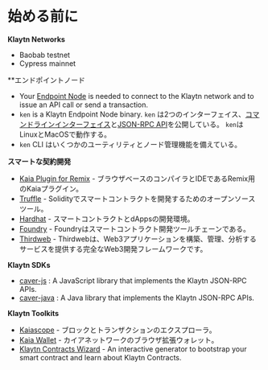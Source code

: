 # 始める前に

**Klaytn Networks**

- Baobab testnet
- Cypress mainnet

\*\*エンドポイントノード

- Your [Endpoint Node](../../nodes/endpoint-node/endpoint-node.md) is needed to connect to the Klaytn network and to issue an API call or send a transaction.
- `ken` is a Klaytn Endpoint Node binary. `ken` は2つのインターフェイス、[コマンドラインインターフェイス](../../nodes/endpoint-node/ken-cli-commands.md)と[JSON-RPC API](../../../references/json-rpc/klay/account-created)を公開している。 `ken`はLinuxとMacOSで動作する。
- `ken` CLI はいくつかのユーティリティとノード管理機能を備えている。

**スマートな契約開発**

- [Kaia Plugin for Remix](https://ide.kaia.io) - ブラウザベースのコンパイラとIDEであるRemix用のKaiaプラグイン。
- [Truffle](https://github.com/trufflesuite/truffle) - Solidityでスマートコントラクトを開発するためのオープンソースツール。
- [Hardhat](https://hardhat.org/hardhat-runner/docs/getting-started) - スマートコントラクトとdAppsの開発環境。
- [Foundry](https://book.getfoundry.sh/) - Foundryはスマートコントラクト開発ツールチェーンである。
- [Thirdweb](https://portal.thirdweb.com/) - Thirdwebは、Web3アプリケーションを構築、管理、分析するサービスを提供する完全なWeb3開発フレームワークです。

**Klaytn SDKs**

- [caver-js](../../references/sdk/caver-js/caver-js.md) : A JavaScript library that implements the Klaytn JSON-RPC APIs.
- [caver-java](../../references/sdk/caver-java/caver-java.md) : A Java library that implements the Klaytn JSON-RPC APIs.

**Klaytn Toolkits**

- [Kaiascope](https://kaiascope.com/) - ブロックとトランザクションのエクスプローラ。
- [Kaia Wallet](https://www.kaiawallet.io/) - カイアネットワークのブラウザ拡張ウォレット。
- [Klaytn Contracts Wizard](https://wizard.klaytn.foundation/) - An interactive generator to bootstrap your smart contract and learn about Klaytn Contracts.
